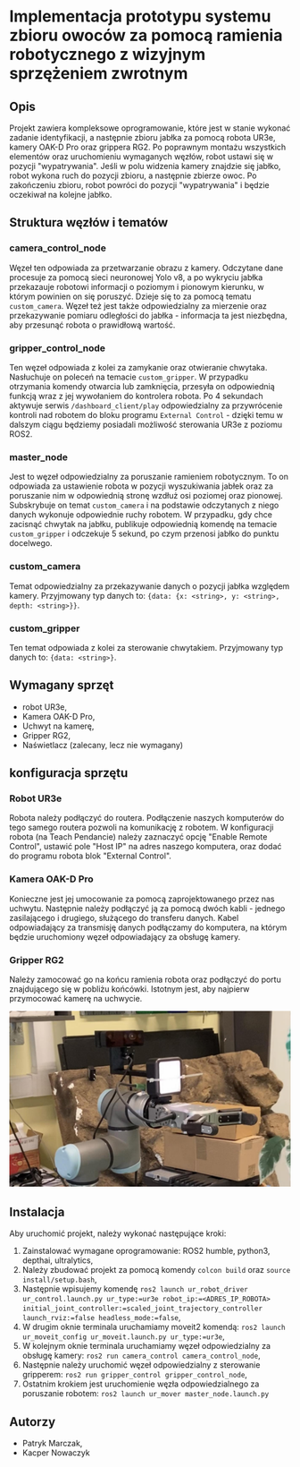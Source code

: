 # Implementacja prototypu systemu zbioru owoców za pomocą ramienia robotycznego z wizyjnym sprzężeniem zwrotnym

## Opis

Projekt zawiera kompleksowe oprogramowanie, które jest w stanie wykonać zadanie identyfikacji, a następnie zbioru jabłka za pomocą robota UR3e, kamery OAK-D Pro oraz grippera RG2. Po poprawnym montażu wszystkich elementów oraz uruchomieniu wymaganych węzłów, robot ustawi się w pozycji "wypatrywania". Jeśli w polu widzenia kamery znajdzie się jabłko, robot wykona ruch do pozycji zbioru, a następnie zbierze owoc. Po zakończeniu zbioru, robot powróci do pozycji "wypatrywania" i będzie oczekiwał na kolejne jabłko.

## Struktura węzłów i tematów

### camera_control_node

Węzeł ten odpowiada za przetwarzanie obrazu z kamery. Odczytane dane procesuje za pomocą sieci neuronowej Yolo v8, a po wykryciu jabłka przekazauje robotowi informacji o poziomym i pionowym kierunku, w którym powinien on się poruszyć. Dzieje się to za pomocą tematu `custom_camera`. Węzeł też jest także odpowiedzialny za mierzenie oraz przekazywanie pomiaru odległości do jabłka - informacja ta jest niezbędna, aby przesunąć robota o prawidłową wartość.

### gripper_control_node

Ten węzeł odpowiada z kolei za zamykanie oraz otwieranie chwytaka. Nasłuchuje on poleceń na temacie `custom_gripper`. W przypadku otrzymania komendy otwarcia lub zamknięcia, przesyła on odpowiednią funkcją wraz z jej wywołaniem do kontrolera robota. Po 4 sekundach aktywuje serwis `/dashboard_client/play` odpowiedzialny za przywrócenie kontroli nad robotem do bloku programu `External Control` - dzięki temu w dalszym ciągu będziemy posiadali możliwość sterowania UR3e z poziomu ROS2.

### master_node

Jest to węzeł odpowiedzialny za poruszanie ramieniem robotycznym. To on odpowiada za ustawienie robota w pozycji wyszukiwania jabłek oraz za poruszanie nim w odpowiednią stronę wzdłuż osi poziomej oraz pionowej. Subskrybuje on temat `custom_camera` i na podstawie odczytanych z niego danych wykonuje odpowiednie ruchy robotem. W przypadku, gdy chce zacisnąć chwytak na jabłku, publikuje odpowiednią komendę na temacie `custom_gripper` i odczekuje 5 sekund, po czym przenosi jabłko do punktu docelwego. 

### custom_camera

Temat odpowiedzialny za przekazywanie danych o pozycji jabłka względem kamery. Przyjmowany typ danych to: `{data: {x: <string>, y: <string>, depth: <string>}}`.

### custom_gripper

Ten temat odpowiada z kolei za sterowanie chwytakiem. Przyjmowany typ danych to: `{data: <string>}`.

## Wymagany sprzęt

- robot UR3e,
- Kamera OAK-D Pro,
- Uchwyt na kamerę,
- Gripper RG2,
- Naświetlacz (zalecany, lecz nie wymagany)

## konfiguracja sprzętu

### Robot UR3e

Robota należy podłączyć do routera. Podłączenie naszych komputerów do tego samego routera pozwoli na komunikację z robotem. W konfiguracji robota (na Teach Pendancie) należy zaznaczyć opcję "Enable Remote Control", ustawić pole "Host IP" na adres naszego komputera, oraz dodać do programu robota blok "External Control".

### Kamera OAK-D Pro

Konieczne jest jej umocowanie za pomocą zaprojektowanego przez nas uchwytu. Następnie należy podłączyć ją za pomocą dwóch kabli - jednego zasilającego i drugiego, służącego do transferu danych. Kabel odpowiadający za transmisję danych podłączamy do komputera, na którym będzie uruchomiony węzeł odpowiadający za obsługę kamery.

### Gripper RG2

Należy zamocować go na końcu ramienia robota oraz podłączyć do portu znajdującego się w pobliżu końcówki. Istotnym jest, aby najpierw przymocować kamerę na uchwycie.

![Końcówka robota po instalacji całego sprzętu](./vision_setup.jpg)


## Instalacja

Aby uruchomić projekt, należy wykonać następujące kroki:

1. Zainstalować wymagane oprogramowanie: ROS2 humble, python3, depthai, ultralytics,
2. Należy zbudować projekt za pomocą komendy `colcon build` oraz `source install/setup.bash`,
3. Następnie wpisujemy komendę `ros2 launch ur_robot_driver ur_control.launch.py ur_type:=ur3e robot_ip:=<ADRES_IP_ROBOTA> initial_joint_controller:=scaled_joint_trajectory_controller launch_rviz:=false headless_mode:=false`,
4. W drugim oknie terminala uruchamiamy moveit2 komendą: `ros2 launch ur_moveit_config ur_moveit.launch.py ur_type:=ur3e`,
5. W kolejnym oknie terminala uruchamiamy węzeł odpowiedzialny za obsługę kamery: `ros2 run camera_control camera_control_node`,
6. Następnie należy uruchomić węzeł odpowiedzialny z sterowanie gripperem: `ros2 run gripper_control gripper_control_node`,
7. Ostatnim krokiem jest uruchomienie węzła odpowiedzialnego za poruszanie robotem: `ros2 launch ur_mover master_node.launch.py`

## Autorzy
- Patryk Marczak,
- Kacper Nowaczyk